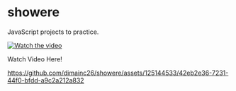 # showere
JavaScript projects to practice.

[![Watch the video](//showere_preview.PNG)](https://github.com/dimainc26/showere/blob/main/showere_demo.mkv)

Watch Video Here!

https://github.com/dimainc26/showere/assets/125144533/42eb2e36-7231-44f0-bfdd-a9c2a212a832


